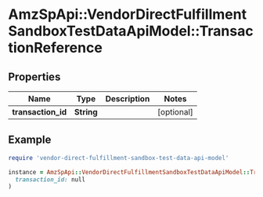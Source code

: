 # AmzSpApi::VendorDirectFulfillmentSandboxTestDataApiModel::TransactionReference

## Properties

| Name | Type | Description | Notes |
| ---- | ---- | ----------- | ----- |
| **transaction_id** | **String** |  | [optional] |

## Example

```ruby
require 'vendor-direct-fulfillment-sandbox-test-data-api-model'

instance = AmzSpApi::VendorDirectFulfillmentSandboxTestDataApiModel::TransactionReference.new(
  transaction_id: null
)
```

